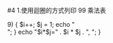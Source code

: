#4
1.使用迴圈的方式列印 99 乘法表
<?php
for ($i=2, $j=1; $i < 9 || $j <= 9 ; $j++)
{
    if ($j > 9)
    {
        $i++;
        $j = 1;
        echo "<br>";
    }
    echo "$i*$j=" . $i * $j . ", ";
}
